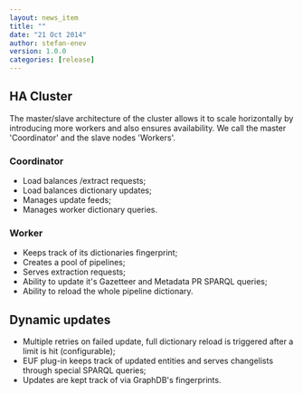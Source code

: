 ```yaml
---
layout: news_item
title: ""
date: "21 Oct 2014"
author: stefan-enev
version: 1.0.0
categories: [release]
---
```


## HA Cluster

The master/slave architecture of the cluster allows it to scale horizontally by introducing more workers and also ensures availability. We call the master 'Coordinator' and the slave nodes 'Workers'.

### Coordinator

* Load balances /extract requests;
* Load balances dictionary updates;
* Manages update feeds;
* Manages worker dictionary queries.

### Worker
* Keeps track of its dictionaries fingerprint;
* Creates a pool of pipelines;
* Serves extraction requests;
* Ability to update it's Gazetteer and Metadata PR SPARQL queries;
* Ability to reload the whole pipeline dictionary.

## Dynamic updates

* Multiple retries on failed update, full dictionary reload is triggered after a limit is hit (configurable);
* EUF plug-in keeps track of updated entities and serves changelists through special SPARQL queries;
* Updates are kept track of via GraphDB's fingerprints.
